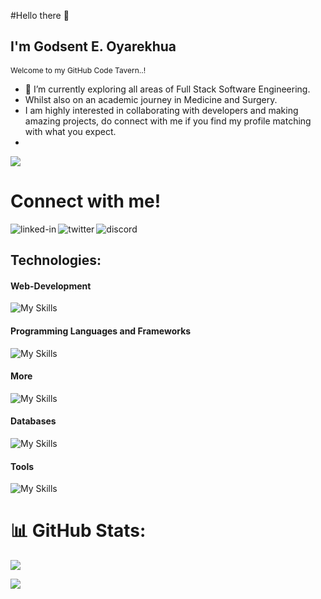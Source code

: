 #Hello there 👋

## I'm Godsent E. Oyarekhua
<small style='font-size:12px;'>Welcome to my GitHub Code Tavern..!</small>

- 🔭 I’m currently exploring all areas of Full Stack Software Engineering.
- Whilst also on an academic journey in Medicine and Surgery.  
- I am highly interested in collaborating with developers and making amazing projects, do connect with me if you find my profile matching with what you expect.<br/>
- 

![](https://komarev.com/ghpvc/?username=Eh1z&color=blueviolet&plastic)

<h1>Connect with me!</h1>
<a href=https://www.linkedin.com/in/godsentehiz/><img align="left" alt="linked-in" src="https://img.shields.io/badge/linkedin-%230077B5.svg?&style=for-the-badge&logo=linkedin&logoColor=white" /></a>
<a href=https://twitter.com/GodsentEhiz><img align="left" alt="twitter" src="https://img.shields.io/badge/twitter-%231DA1F2.svg?&style=for-the-badge&logo=twitter&logoColor=white" /></a>
<a href=https://discord.com/users/Eh1z#7745><img align="left" alt="discord" src="https://img.shields.io/badge/Discord-7289DA?style=for-the-badge&logo=discord&logoColor=white" /></a>  
<br>

## Technologies:

#### Web-Development
![My Skills](https://skillicons.dev/icons?i=html,css,sass,js,tailwindcss,react)

#### Programming Languages and Frameworks
![My Skills](https://skillicons.dev/icons?i=c,py,django,flask,bash,nextjs,vite,nodejs)

#### More
![My Skills](https://skillicons.dev/icons?i=linux,regex,firebase,netlify,vim)

#### Databases
![My Skills](https://skillicons.dev/icons?i=mysql,mongodb,postgresql)

#### Tools
![My Skills](https://skillicons.dev/icons?i=vscode,git,github,ai,ps,figma)


# 📊 GitHub Stats:
![](https://github-readme-streak-stats.herokuapp.com/?user=Eh1z&border_radius=5&hide_border=false)<br/>

![](https://github-readme-stats.vercel.app/api/top-langs/?username=Eh1z&hide_border=false&include_all_commits=true&count_private=true&layout=compact)

